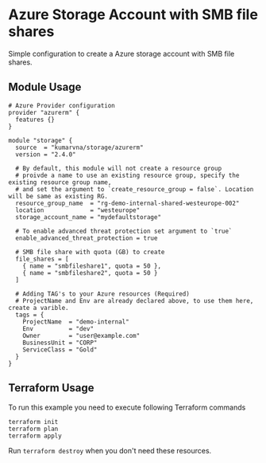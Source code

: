 # Azure Storage Account with SMB file shares

Simple configuration to create a Azure storage account with SMB file shares.

## Module Usage

```hcl
# Azure Provider configuration
provider "azurerm" {
  features {}
}

module "storage" {
  source  = "kumarvna/storage/azurerm"
  version = "2.4.0"

  # By default, this module will not create a resource group
  # proivde a name to use an existing resource group, specify the existing resource group name,
  # and set the argument to `create_resource_group = false`. Location will be same as existing RG.
  resource_group_name  = "rg-demo-internal-shared-westeurope-002"
  location             = "westeurope"
  storage_account_name = "mydefaultstorage"

  # To enable advanced threat protection set argument to `true`
  enable_advanced_threat_protection = true

  # SMB file share with quota (GB) to create
  file_shares = [
    { name = "smbfileshare1", quota = 50 },
    { name = "smbfileshare2", quota = 50 }
  ]

  # Adding TAG's to your Azure resources (Required)
  # ProjectName and Env are already declared above, to use them here, create a varible.
  tags = {
    ProjectName  = "demo-internal"
    Env          = "dev"
    Owner        = "user@example.com"
    BusinessUnit = "CORP"
    ServiceClass = "Gold"
  }
}
```

## Terraform Usage

To run this example you need to execute following Terraform commands

```hcl
terraform init
terraform plan
terraform apply
```

Run `terraform destroy` when you don't need these resources.
